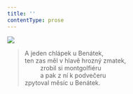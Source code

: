 ```yaml
---
title: ''
contentType: prose
---
```


![](../Images/017.jpg)

> A jeden chlápek u Benátek,  
> ten zas měl v hlavě hrozný zmatek,  
>          zrobil si montgolfiéru  
>          a pak z ní k podvečeru  
> zpytoval měsíc u Benátek.
